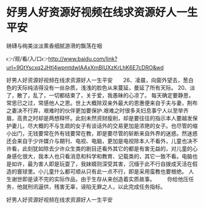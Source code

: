 # 好男人好资源好视频在线求资源好人一生平安
磅礴与绚美淡淡熏香细腻游滑的飘荡在咽

👉/观/看/入/口👉http://www.baidu.com/link?url=9GtYscxq2JHtl4wpmtdwIAAxXmBlUXzKrLhK6E7cDRO&wd

好男人好资源好视频在线求资源好人一生平安　　26、凌晨，向窗外望去，葱白色的天际纯洁得没有一丝杂质，浅浅的脸色从来蔓延，曼延了所有天际。
	20、淡了，散了，乱了，一切都结束了，关于爱，我愚昧的心凉了。
每天确定要静思，常思已之过，常感他人之恩。世上大概除双亲外最大的恩惠便来自于夫与妻，荆布之妻决不行弃，艰难时的伙伴更加要保护.艰难之时很多夫妇息事宁人以至举齐眉，高贵之时却是两想释怀。此刻未然资财瘦削，却是要往往的指示本人要越发保护妻儿，尽大概的不与生疏的女子有谈话外的交易更加是浓艳的女子。也尽管的缩小出门，无钱要常在外有钱要常在教，即是要尽管的斩断来自外界的迷惑。然迷惑还会来自于少许媒介与期刊、电视、电脑，更加是电视除本人不看外，儿童也决不许看，此刻犹如除去少许众生类的剧目还看外其它的都是有害无益的，对儿童的心身感化很大，我本人也只看消息和科学和教育、记载类的，其它一致不看。电脑也是如许，最为害人即是玩耍了，我妹婿则深受其害，沉缅于此不行自拨成天活在假造的寰球里。小儿童什么都可顺从只有此一点不行，即是采用蛮教也要根绝。
人生谢世即是读不完的实际作品，由于生存从来创造着实质故事。
　　你给他压任务，他就刑讯逼供，残害无辜，诬陷无罪之人，以此完成任务指标。

好男人好资源好视频在线求资源好人一生平安

